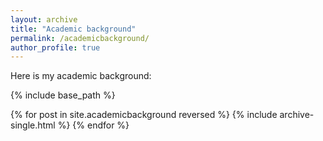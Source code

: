 ```yaml
---
layout: archive
title: "Academic background"
permalink: /academicbackground/
author_profile: true
---
```


Here is my academic background:

{% include base_path %}

{% for post in site.academicbackground reversed %}
  {% include archive-single.html %}
{% endfor %}
